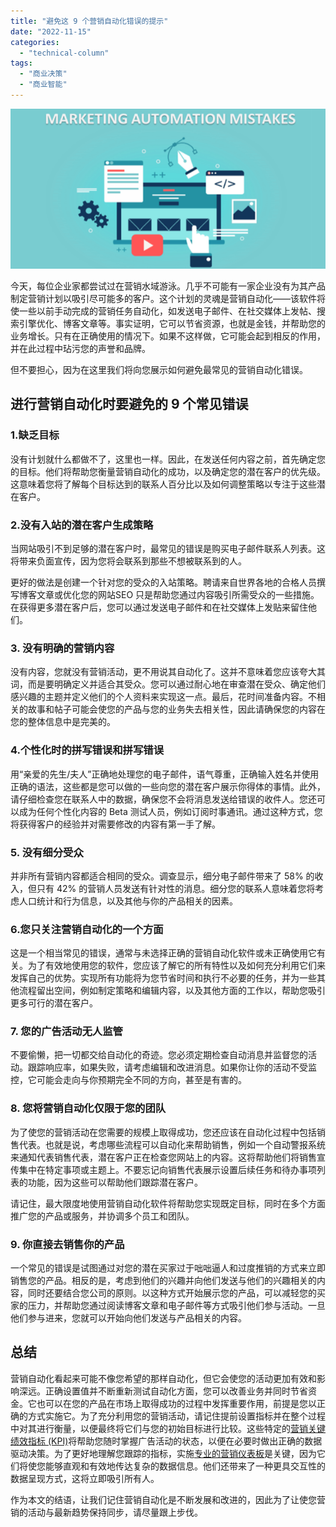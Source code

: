 ```yaml
---
title: "避免这 9 个营销自动化错误的提示"
date: "2022-11-15"
categories: 
  - "technical-column"
tags: 
  - "商业决策"
  - "商业智能"
---
```


![blob.png](images/1668475238-blob-png.png)

今天，每位企业家都尝试过在营销水域游泳。几乎不可能有一家企业没有为其产品制定营销计划以吸引尽可能多的客户。这个计划的灵魂是营销自动化——该软件将使一些以前手动完成的营销任务自动化，如发送电子邮件、在社交媒体上发帖、搜索引擎优化、博客文章等。事实证明，它可以节省资源，也就是金钱，并帮助您的业务增长。只有在正确使用的情况下。如果不这样做，它可能会起到相反的作用，并在此过程中玷污您的声誉和品牌。

但不要担心，因为在这里我们将向您展示如何避免最常见的营销自动化错误。

## 进行营销自动化时要避免的 9 个常见错误

### 1.缺乏目标

没有计划就什么都做不了，这里也一样。因此，在发送任何内容之前，首先确定您的目标。他们将帮助您衡量营销自动化的成功，以及确定您的潜在客户的优先级。这意味着您将了解每个目标达到的联系人百分比以及如何调整策略以专注于这些潜在客户。

### 2.没有入站的潜在客户生成策略

当网站吸引不到足够的潜在客户时，最常见的错误是购买电子邮件联系人列表。这将带来负面宣传，因为您将会联系到那些不想被联系到的人。

更好的做法是创建一个针对您的受众的入站策略。聘请来自世界各地的合格人员撰写博客文章或优化您的网站SEO 只是帮助您通过内容吸引所需受众的一些措施。在获得更多潜在客户后，您可以通过发送电子邮件和在社交媒体上发贴来留住他们。

### 3\. 没有明确的营销内容

没有内容，您就没有营销活动，更不用说其自动化了。这并不意味着您应该夸大其词，而是要明确定义并适合其受众。您可以通过耐心地在审查潜在受众、确定他们感兴趣的主题并定义他们的个人资料来实现这一点。最后，花时间准备内容。不相关的故事和帖子可能会使您的产品与您的业务失去相关性，因此请确保您的内容在您的整体信息中是完美的。

### 4.个性化时的拼写错误和拼写错误

用“亲爱的先生/夫人”正确地处理您的电子邮件，语气尊重，正确输入姓名并使用正确的语法，这些都是您可以做的一些向您的潜在客户展示你得体的事情。此外，请仔细检查您在联系人中的数据，确保您不会将消息发送给错误的收件人。您还可以成为任何个性化内容的 Beta 测试人员，例如订阅时事通讯。通过这种方式，您将获得客户的经验并对需要修改的内容有第一手了解。

### 5\. 没有细分受众

并非所有营销内容都适合相同的受众。调查显示，细分电子邮件带来了 58% 的收入，但只有 42% 的营销人员发送有针对性的消息。细分您的联系人意味着您将考虑人口统计和行为信息，以及其他与你的产品相关的因素。

### 6.您只关注营销自动化的一个方面

这是一个相当常见的错误，通常与未选择正确的营销自动化软件或未正确使用它有关。为了有效地使用您的软件，您应该了解它的所有特性以及如何充分利用它们来发挥自己的优势。实现所有功能将为您节省时间和执行不必要的任务，并为一些其他流程留出空间，例如制定策略和编辑内容，以及其他方面的工作以，帮助您吸引更多可行的潜在客户。

### 7\. 您的广告活动无人监管

不要偷懒，把一切都交给自动化的奇迹。您必须定期检查自动消息并监督您的活动。跟踪响应率，如果失败，请考虑编辑和改进消息。如果你让你的活动不受监控，它可能会走向与你预期完全不同的方向，甚至是有害的。

### 8\. 您将营销自动化仅限于您的团队

为了使您的营销活动在您需要的规模上取得成功，您还应该在自动化过程中包括销售代表。也就是说，考虑哪些流程可以自动化来帮助销售，例如一个自动警报系统来通知代表销售代表，潜在客户正在检查您网站上的内容。这将帮助他们将销售宣传集中在特定事项或主题上。不要忘记向销售代表展示设置后续任务和待办事项列表的功能，因为这些可以帮助他们跟踪潜在客户。

请记住，最大限度地使用营销自动化软件将帮助您实现既定目标，同时在多个方面推广您的产品或服务，并协调多个员工和团队。

### 9\. 你直接去销售你的产品

一个常见的错误是试图通过对您的潜在买家过于咄咄逼人和过度推销的方式来立即销售您的产品。相反的是，考虑到他们的兴趣并向他们发送与他们的兴趣相关的内容，同时还要结合您公司的原则。以这种方式开始展示您的产品，可以减轻您的买家的压力，并帮助您通过阅读博客文章和电子邮件等方式吸引他们参与活动。一旦他们参与进来，您就可以开始向他们发送与产品相关的内容。

## 总结

营销自动化看起来可能不像您希望的那样自动化，但它会使您的活动更加有效和影响深远。正确设置值并不断重新测试自动化方面，您可以改善业务并同时节省资金。它也可以在您的产品在市场上取得成功的过程中发挥重要作用，前提是您以正确的方式实施它。为了充分利用您的营销活动，请记住提前设置指标并在整个过程中对其进行衡量，以便最终将它们与您的初始目标进行比较。这些特定的[营销关键绩效指标 (KPI)](https://www.datafocus.ai/infos/kpi-examples-and-templates-marketing)将帮助您随时掌握广告活动的状态，以便在必要时做出正确的数据驱动决策。为了更好地理解您跟踪的指标，实施[专业的营销仪表板](https://www.datafocus.ai/infos/dashboard-examples-and-templates-marketing)是关键，因为它们将使您能够直观和有效地传达复杂的数据信息。他们还带来了一种更具交互性的数据呈现方式，这将立即吸引所有人。

作为本文的结语，让我们记住营销自动化是不断发展和改进的，因此为了让使您营销的活动与最新趋势保持同步，请尽量跟上步伐。
